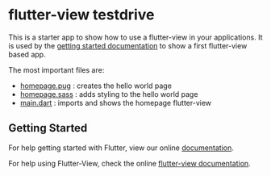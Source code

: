 # flutter-view testdrive

This is a starter app to show how to use a flutter-view in your applications. It is used by the [getting started documentation](https://flutter-view.gitbook.io/project/get-started/test-drive) to show a first flutter-view based app.

The most important files are:

- [homepage.pug](lib/pages/homepage/homepage.pug) : creates the hello world page
- [homepage.sass](lib/pages/homepage/homepage.sass) : adds styling to the hello world page
- [main.dart](lib/main.dart) : imports and shows the homepage flutter-view

## Getting Started

For help getting started with Flutter, view our online
[documentation](https://flutter.io/).

For help using Flutter-View, check the online
[flutter-view documentation](https://flutter-view.gitbook.io/).